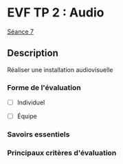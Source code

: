 # EVF TP 2 : <!-- varexp:begin BLOC2 -->Audio<!-- varexp:end -->

<!-- varexp:begin SEANCE_EVF_2 -->
[Séance 7](../../01-deroulement/07/)
<!-- varexp:end -->

## Description

<!-- varexp:begin DESCRIPTION_EVS_2  -->
Réaliser une installation audiovisuelle
<!-- varexp:end -->

### Forme de l'évaluation

* [ ] Individuel
* [ ] Équipe


### Savoirs essentiels

### Principaux critères d'évaluation
